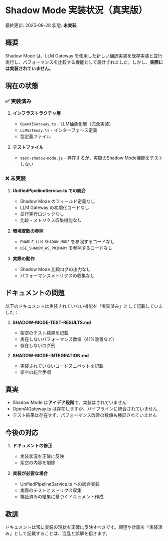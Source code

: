 # Shadow Mode 実装状況（真実版）

最終更新: 2025-08-28
状態: **未実装**

## 概要

Shadow Mode は、LLM Gateway を使用した新しい翻訳実装を既存実装と並行実行し、パフォーマンスを比較する機能として設計されました。しかし、**実際には実装されていません**。

## 現在の状態

### ✅ 実装済み
1. **インフラストラクチャ層**
   - `OpenAIGateway.ts` - LLM抽象化層（完全実装）
   - `LLMGateway.ts` - インターフェース定義
   - 型定義ファイル

2. **テストファイル**
   - `test-shadow-mode.js` - 存在するが、実際のShadow Mode機能をテストしない

### ❌ 未実装
1. **UnifiedPipelineService.ts での統合**
   - Shadow Mode のフィールド定義なし
   - LLM Gateway の初期化コードなし
   - 並行実行ロジックなし
   - 比較・メトリクス収集機能なし

2. **環境変数の参照**
   - `ENABLE_LLM_SHADOW_MODE` を参照するコードなし
   - `USE_SHADOW_AS_PRIMARY` を参照するコードなし

3. **実際の動作**
   - Shadow Mode 比較ログの出力なし
   - パフォーマンスメトリクスの収集なし

## ドキュメントの問題

以下のドキュメントは実装されていない機能を「実装済み」として記載していました：

1. **SHADOW-MODE-TEST-RESULTS.md**
   - 架空のテスト結果を記載
   - 実在しないパフォーマンス数値（41%改善など）
   - 存在しないログ例

2. **SHADOW-MODE-INTEGRATION.md**
   - 実装されていないコードスニペットを記載
   - 架空の統合手順

## 真実

- Shadow Mode は**アイデア段階**で、実装はされていません
- OpenAIGateway.ts は存在しますが、パイプラインに統合されていません
- テスト結果は存在せず、パフォーマンス改善の数値も検証されていません

## 今後の対応

1. **ドキュメントの修正**
   - 実装状況を正確に反映
   - 架空の内容を削除

2. **実装が必要な場合**
   - UnifiedPipelineService.ts への統合実装
   - 実際のテストとメトリクス収集
   - 検証済みの結果に基づくドキュメント作成

## 教訓

ドキュメントは常に実装の現状を正確に反映すべきです。願望や計画を「実装済み」として記載することは、混乱と誤解を招きます。
